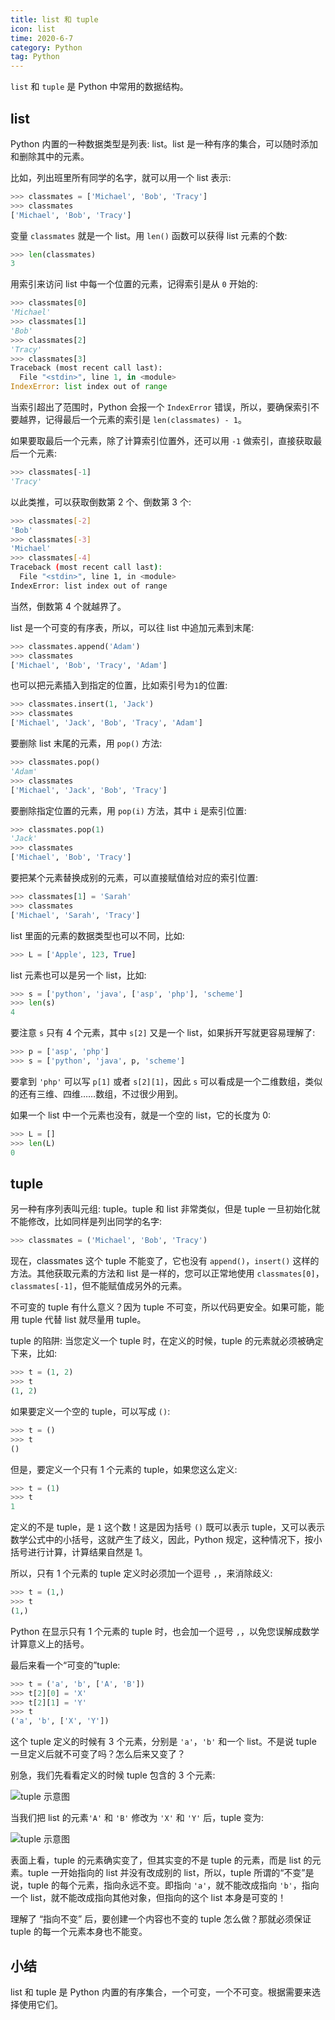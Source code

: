```yaml
---
title: list 和 tuple
icon: list
time: 2020-6-7
category: Python
tag: Python
---
```


`list` 和 `tuple` 是 Python 中常用的数据结构。

<!-- more -->

## list

Python 内置的一种数据类型是列表: list。list 是一种有序的集合，可以随时添加和删除其中的元素。

比如，列出班里所有同学的名字，就可以用一个 list 表示:

```py
>>> classmates = ['Michael', 'Bob', 'Tracy']
>>> classmates
['Michael', 'Bob', 'Tracy']
```

变量 `classmates` 就是一个 list。用 `len()` 函数可以获得 list 元素的个数:

```py
>>> len(classmates)
3
```

用索引来访问 list 中每一个位置的元素，记得索引是从 `0` 开始的:

```py
>>> classmates[0]
'Michael'
>>> classmates[1]
'Bob'
>>> classmates[2]
'Tracy'
>>> classmates[3]
Traceback (most recent call last):
  File "<stdin>", line 1, in <module>
IndexError: list index out of range
```

当索引超出了范围时，Python 会报一个 `IndexError` 错误，所以，要确保索引不要越界，记得最后一个元素的索引是 `len(classmates) - 1`。

如果要取最后一个元素，除了计算索引位置外，还可以用 `-1` 做索引，直接获取最后一个元素:

```py
>>> classmates[-1]
'Tracy'
```

以此类推，可以获取倒数第 2 个、倒数第 3 个:

```sh
>>> classmates[-2]
'Bob'
>>> classmates[-3]
'Michael'
>>> classmates[-4]
Traceback (most recent call last):
  File "<stdin>", line 1, in <module>
IndexError: list index out of range
```

当然，倒数第 4 个就越界了。

list 是一个可变的有序表，所以，可以往 list 中追加元素到末尾:

```py
>>> classmates.append('Adam')
>>> classmates
['Michael', 'Bob', 'Tracy', 'Adam']
```

也可以把元素插入到指定的位置，比如索引号为`1`的位置:

```py
>>> classmates.insert(1, 'Jack')
>>> classmates
['Michael', 'Jack', 'Bob', 'Tracy', 'Adam']
```

要删除 list 末尾的元素，用 `pop()` 方法:

```py
>>> classmates.pop()
'Adam'
>>> classmates
['Michael', 'Jack', 'Bob', 'Tracy']
```

要删除指定位置的元素，用 `pop(i)` 方法，其中 `i` 是索引位置:

```py
>>> classmates.pop(1)
'Jack'
>>> classmates
['Michael', 'Bob', 'Tracy']
```

要把某个元素替换成别的元素，可以直接赋值给对应的索引位置:

```py
>>> classmates[1] = 'Sarah'
>>> classmates
['Michael', 'Sarah', 'Tracy']
```

list 里面的元素的数据类型也可以不同，比如:

```py
>>> L = ['Apple', 123, True]
```

list 元素也可以是另一个 list，比如:

```py
>>> s = ['python', 'java', ['asp', 'php'], 'scheme']
>>> len(s)
4
```

要注意 `s` 只有 4 个元素，其中 `s[2]` 又是一个 list，如果拆开写就更容易理解了:

```py
>>> p = ['asp', 'php']
>>> s = ['python', 'java', p, 'scheme']
```

要拿到 `'php'` 可以写 `p[1]` 或者 `s[2][1]`，因此 `s` 可以看成是一个二维数组，类似的还有三维、四维……数组，不过很少用到。

如果一个 list 中一个元素也没有，就是一个空的 list，它的长度为 0:

```py
>>> L = []
>>> len(L)
0
```

## tuple

另一种有序列表叫元组: tuple。tuple 和 list 非常类似，但是 tuple 一旦初始化就不能修改，比如同样是列出同学的名字:

```py
>>> classmates = ('Michael', 'Bob', 'Tracy')
```

现在，classmates 这个 tuple 不能变了，它也没有 `append()`，`insert()` 这样的方法。其他获取元素的方法和 list 是一样的，您可以正常地使用 `classmates[0]`，`classmates[-1]`，但不能赋值成另外的元素。

不可变的 tuple 有什么意义？因为 tuple 不可变，所以代码更安全。如果可能，能用 tuple 代替 list 就尽量用 tuple。

tuple 的陷阱: 当您定义一个 tuple 时，在定义的时候，tuple 的元素就必须被确定下来，比如:

```py
>>> t = (1, 2)
>>> t
(1, 2)
```

如果要定义一个空的 tuple，可以写成 `()`:

```py
>>> t = ()
>>> t
()
```

但是，要定义一个只有 1 个元素的 tuple，如果您这么定义:

```py
>>> t = (1)
>>> t
1
```

定义的不是 tuple，是 `1` 这个数！这是因为括号 `()` 既可以表示 tuple，又可以表示数学公式中的小括号，这就产生了歧义，因此，Python 规定，这种情况下，按小括号进行计算，计算结果自然是 1。

所以，只有 1 个元素的 tuple 定义时必须加一个逗号 `,`，来消除歧义:

```py
>>> t = (1,)
>>> t
(1,)
```

Python 在显示只有 1 个元素的 tuple 时，也会加一个逗号 `,`，以免您误解成数学计算意义上的括号。

最后来看一个“可变的”tuple:

```py
>>> t = ('a', 'b', ['A', 'B'])
>>> t[2][0] = 'X'
>>> t[2][1] = 'Y'
>>> t
('a', 'b', ['X', 'Y'])
```

这个 tuple 定义的时候有 3 个元素，分别是 `'a'`，`'b'` 和一个 list。不是说 tuple 一旦定义后就不可变了吗？怎么后来又变了？

别急，我们先看看定义的时候 tuple 包含的 3 个元素:

![tuple 示意图](../assets/tuple0.png)

当我们把 list 的元素`'A'` 和 `'B'` 修改为 `'X'` 和 `'Y'` 后，tuple 变为:

![tuple 示意图](../assets/tuple1.png)

表面上看，tuple 的元素确实变了，但其实变的不是 tuple 的元素，而是 list 的元素。tuple 一开始指向的 list 并没有改成别的 list，所以，tuple 所谓的“不变”是说，tuple 的每个元素，指向永远不变。即指向 `'a'`，就不能改成指向 `'b'`，指向一个 list，就不能改成指向其他对象，但指向的这个 list 本身是可变的！

理解了 “指向不变” 后，要创建一个内容也不变的 tuple 怎么做？那就必须保证 tuple 的每一个元素本身也不能变。

## 小结

list 和 tuple 是 Python 内置的有序集合，一个可变，一个不可变。根据需要来选择使用它们。
